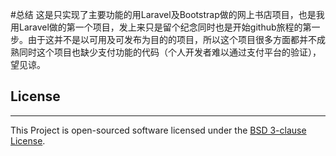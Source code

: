 #总结
   这是只实现了主要功能的用Laravel及Bootstrap做的网上书店项目，也是我用Laravel做的第一个项目，发上来只是留个纪念同时也是开始github旅程的第一步。由于这并不是以可用及可发布为目的的项目，所以这个项目很多方面都并不成熟同时这个项目也缺少支付功能的代码（个人开发者难以通过支付平台的验证），望见谅。
   
## License
-------------------------------------------
This Project is open-sourced software licensed under the [BSD 3-clause License](https://opensource.org/licenses/BSD-3-Clause).
